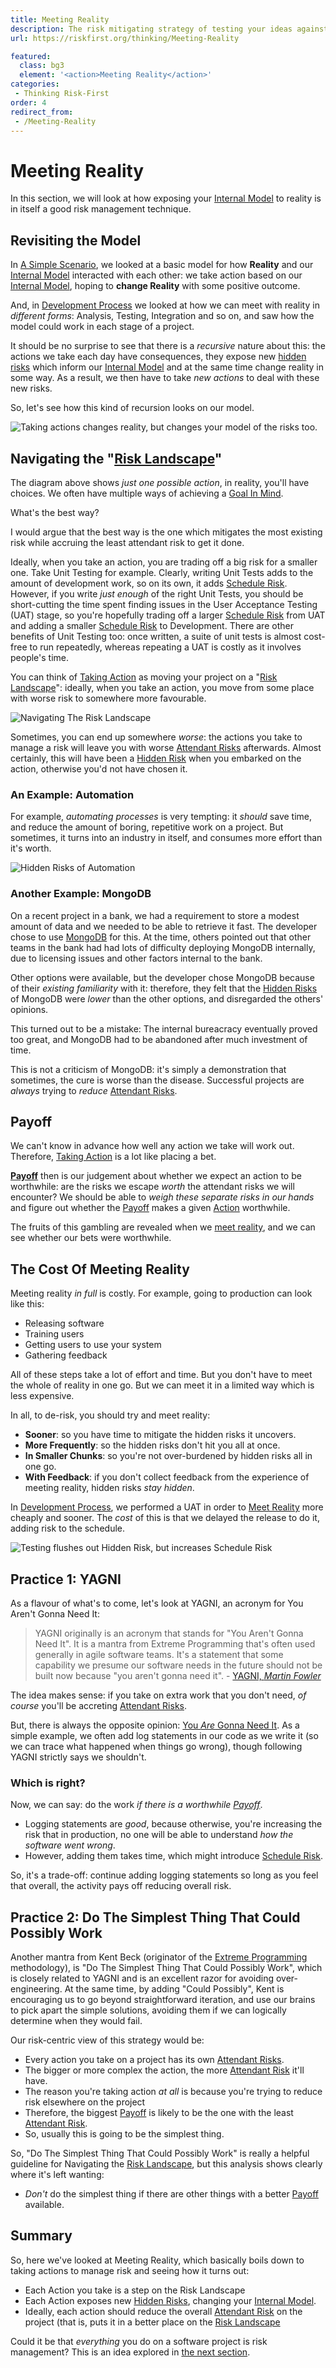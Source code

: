 ```yaml
---
title: Meeting Reality
description: The risk mitigating strategy of testing your ideas against reality.
url: https://riskfirst.org/thinking/Meeting-Reality

featured: 
  class: bg3
  element: '<action>Meeting Reality</action>'
categories:
 - Thinking Risk-First
order: 4
redirect_from: 
 - /Meeting-Reality
---
```


# Meeting Reality

In this section, we will look at how exposing your [Internal Model](../thinking/Glossary.md#Internal-Model) to reality is in itself a good risk management technique.

## Revisiting the Model

In [A Simple Scenario](A-Simple-Scenario.md), we looked at a basic model for how **Reality** and our [Internal Model](../thinking/Glossary.md#Internal-Model) interacted with each other:  we take action based on our [Internal Model](../thinking/Glossary.md#Internal-Model), hoping to **change Reality** with some positive outcome.

And, in [Development Process](Development-Process.md) we looked at how we can meet with reality in _different forms_:  Analysis, Testing, Integration and so on, and saw how the model could work in each stage of a project.

It should be no surprise to see that there is a _recursive_ nature about this:   the actions we take each day have consequences, they expose new [hidden risks](../thinking/Glossary.md#hidden-risk) which inform our [Internal Model](../thinking/Glossary.md#Internal-Model) and at the same time change reality in some way.  As a result, we then have to take _new actions_ to deal with these new risks.  

So, let's see how this kind of recursion looks on our model.

![Taking actions changes reality, but changes your model of the risks too](../images/generated/introduction/model_vs_reality_2.png).

## Navigating the "[Risk Landscape](../risks/Risk-Landscape.md)"

The diagram above shows _just one possible action_, in reality, you'll have choices.  We often have multiple ways of achieving a [Goal In Mind](../thinking/Glossary.md#Goal-In-Mind).  

What's the best way?  

I would argue that the best way is the one which mitigates the most existing risk while accruing the least attendant risk to get it done.  

Ideally, when you take an action, you are trading off a big risk for a smaller one.  Take Unit Testing for example.  Clearly, writing Unit Tests adds to the amount of development work, so on its own, it adds [Schedule Risk](../risks/Scarcity-Risk.md#schedule-risk).   However, if you write _just enough_ of the right Unit Tests, you should be short-cutting the time spent finding issues in the User Acceptance Testing (UAT) stage, so you're hopefully trading off a larger [Schedule Risk](../risks/Scarcity-Risk.md#schedule-risk) from UAT and adding a smaller [Schedule Risk](../risks/Scarcity-Risk.md#schedule-risk) to Development.  There are other benefits of Unit Testing too:  once written, a suite of unit tests is almost cost-free to run repeatedly, whereas repeating a UAT is costly as it involves people's time.

You can think of [Taking Action](../thinking/Glossary.md#taking-action) as moving your project on a "[Risk Landscape](../risks/Risk-Landscape.md)":  ideally, when you take an action, you move from some place with worse risk to somewhere more favourable.

![Navigating The Risk Landscape](../images/generated/introduction/risk_landscape_1.png)

Sometimes, you can end up somewhere _worse_:  the actions you take to manage a risk will leave you with worse [Attendant Risks](../thinking/Glossary.md#attendant-risk) afterwards.  Almost certainly, this will have been a [Hidden Risk](../thinking/Glossary.md#hidden-risk) when you embarked on the action, otherwise you'd not have chosen it.  

### An Example: Automation

For example, _automating processes_ is very tempting: it _should_ save time, and reduce the amount of boring, repetitive work on a project.  But sometimes, it turns into an industry in itself, and consumes more effort than it's worth. 

![Hidden Risks of Automation](../images/generated/introduction/risk_landscape_2_automating.png)

### Another Example: MongoDB

On a recent project in a bank, we had a requirement to store a modest amount of data and we needed to be able to retrieve it fast.  The developer chose to use [MongoDB](https://www.mongodb.com) for this.  At the time, others pointed out that other teams in the bank had had lots of difficulty deploying MongoDB internally, due to licensing issues and other factors internal to the bank.

Other options were available, but the developer chose MongoDB because of their _existing familiarity_ with it:   therefore, they felt that the [Hidden Risks](../thinking/Glossary.md#hidden-risk) of MongoDB were _lower_ than the other options, and disregarded the others' opinions.

This turned out to be a mistake:  The internal bureacracy eventually proved too great, and MongoDB had to be abandoned after much investment of time.

This is not a criticism of MongoDB: it's simply a demonstration that sometimes, the cure is worse than the disease.  Successful projects are _always_ trying to _reduce_ [Attendant Risks](../thinking/Glossary.md#attendant-risk).  

## Payoff

We can't know in advance how well any action we take will work out.  Therefore, [Taking Action](../thinking/Glossary.md#taking-action) is a lot like placing a bet.  

**[Payoff](../thinking/Glossary.md#payoff)** then is our judgement about whether we expect an action to be worthwhile:  are the risks we escape _worth_ the attendant risks we will encounter?  We should be able to _weigh these separate risks in our hands_ and figure out whether the [Payoff](../thinking/Glossary.md#payoff) makes a given [Action](../thinking/Glossary.md#taking-action) worthwhile.  

The fruits of this gambling are revealed when we [meet reality](../thinking/Glossary.md#meet-reality), and we can see whether our bets were worthwhile. 

## The Cost Of Meeting Reality

Meeting reality _in full_ is costly.  For example, going to production can look like this:

- Releasing software
- Training users
- Getting users to use your system
- Gathering feedback

All of these steps take a lot of effort and time.   But you don't have to meet the whole of reality in one go.  But we can meet it in a limited way which is less expensive.  

In all, to de-risk, you should try and meet reality:

- **Sooner**: so you have time to mitigate the hidden risks it uncovers.
- **More Frequently**: so the hidden risks don't hit you all at once.
- **In Smaller Chunks**: so you're not over-burdened by hidden risks all in one go.
- **With Feedback**: if you don't collect feedback from the experience of meeting reality, hidden risks _stay hidden_.

In [Development Process](Development-Process.md), we performed a UAT in order to [Meet Reality](../thinking/Glossary.md#Meet-Reality) more cheaply and sooner.  The _cost_ of this is that we delayed the release to do it, adding risk to the schedule.  

![Testing flushes out Hidden Risk, but increases Schedule Risk](../images/generated/introduction/meeting_reality_testing.png)

## Practice 1: YAGNI 

As a flavour of what's to come, let's look at YAGNI, an acronym for You Aren't Gonna Need It:

> YAGNI originally is an acronym that stands for "You Aren't Gonna Need It". It is a mantra from Extreme Programming that's often used generally in agile software teams. It's a statement that some capability we presume our software needs in the future should not be built now because "you aren't gonna need it".  - [YAGNI, _Martin Fowler_](https://www.martinfowler.com/bliki/Yagni.html)

The idea makes sense:  if you take on extra work that you don't need, _of course_ you'll be accreting [Attendant Risks](../thinking/Glossary.md#attendant-risk).

But, there is always the opposite opinion:  [You _Are_ Gonna Need It](http://wiki.c2.com/?YouAreGonnaNeedIt).  As a simple example, we often add log statements in our code as we write it (so we can trace what happened when things go wrong), though following YAGNI strictly says we shouldn't.  

### Which is right?

Now, we can say:  do the work _if there is a worthwhile [Payoff](../thinking/Glossary.md#payoff)_.  

 - Logging statements are _good_, because otherwise, you're increasing the risk that in production, no one will be able to understand _how the software went wrong_.
 - However, adding them takes time, which might introduce [Schedule Risk](../risks/Scarcity-Risk.md#schedule-risk).
 
So, it's a trade-off: continue adding logging statements so long as you feel that overall, the activity pays off reducing overall risk.

## Practice 2: Do The Simplest Thing That Could Possibly Work

Another mantra from Kent Beck (originator of the [Extreme Programming](https://en.wikipedia.org/wiki/Extreme_programming) methodology), is "Do The Simplest Thing That Could Possibly Work", which is closely related to YAGNI and is an excellent razor for avoiding over-engineering.  At the same time, by adding "Could Possibly", Kent is encouraging us to go beyond straightforward iteration, and use our brains to pick apart the simple solutions, avoiding them if we can logically determine when they would fail. 

Our risk-centric view of this strategy would be:

- Every action you take on a project has its own [Attendant Risks](../thinking/Glossary.md#attendant-risk).
- The bigger or more complex the action, the more [Attendant Risk](../thinking/Glossary.md#attendant-risk) it'll have.
- The reason you're taking action _at all_ is because you're trying to reduce risk elsewhere on the project 
- Therefore, the biggest [Payoff](../thinking/Glossary.md#payoff) is likely to be the one with the least [Attendant Risk](../thinking/Glossary.md#attendant-risk).
- So, usually this is going to be the simplest thing.

So, "Do The Simplest Thing That Could Possibly Work" is really a helpful guideline for Navigating the [Risk Landscape](../risks/Risk-Landscape.md), but this analysis shows clearly where it's left wanting:

 - _Don't_ do the simplest thing if there are other things with a better [Payoff](../thinking/Glossary.md#payoff) available. 

## Summary

So, here we've looked at Meeting Reality, which basically boils down to taking actions to manage risk and seeing how it turns out:

- Each Action you take is a step on the Risk Landscape
- Each Action exposes new [Hidden Risks](../thinking/Glossary.md#hidden-risk), changing your [Internal Model](../thinking/Glossary.md#Internal-Model).
- Ideally, each action should reduce the overall [Attendant Risk](../thinking/Glossary.md#attendant-risk) on the project (that is, puts it in a better place on the [Risk Landscape](../thinking/Glossary.md#risk-landscape)

Could it be that _everything_ you do on a software project is risk management? <!-- tweet-end --> This is an idea explored in [the next section](Just-Risk.md).



 
